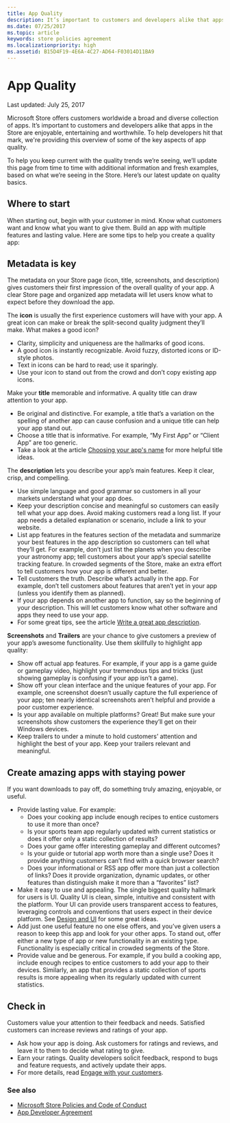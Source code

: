 ```yaml
---
title: App Quality
description: It’s important to customers and developers alike that apps in the Store are enjoyable, entertaining and worthwhile. To help developers hit that mark, we're providing this overview of some of the key aspects of app quality.
ms.date: 07/25/2017
ms.topic: article
keywords: store policies agreement
ms.localizationpriority: high
ms.assetid: B15D4F19-4E6A-4C27-AD64-F03014D11BA9
---
```


# App Quality

Last updated: July 25, 2017

Microsoft Store offers customers worldwide a broad and diverse collection of apps. It’s important to customers and developers alike that apps in the Store are enjoyable, entertaining and worthwhile. To help developers hit that mark, we're providing this overview of some of the key aspects of app quality.

To help you keep current with the quality trends we’re seeing, we’ll update this page from time to time with additional information and fresh examples, based on what we’re seeing in the Store. Here’s our latest update on quality basics.


## Where to start

When starting out, begin with your customer in mind. Know what customers want and know what you want to give them. Build an app with multiple features and lasting value. Here are some tips to help you create a quality app:


## Metadata is key

The metadata on your Store page (icon, title, screenshots, and description) gives customers their first impression of the overall quality of your app. A clear Store page and organized app metadata will let users know what to expect before they download the app.

The **icon** is usually the first experience customers will have with your app. A great icon can make or break the split-second quality judgment they’ll make. What makes a good icon?

- Clarity, simplicity and uniqueness are the hallmarks of good icons.
- A good icon is instantly recognizable. Avoid fuzzy, distorted icons or ID-style photos.
- Text in icons can be hard to read; use it sparingly.
- Use your icon to stand out from the crowd and don’t copy existing app icons.

Make your **title** memorable and informative. A quality title can draw attention to your app.

- Be original and distinctive. For example, a title that’s a variation on the spelling of another app can cause confusion and a unique title can help your app stand out.
- Choose a title that is informative. For example, “My First App” or “Client App” are too generic.
- Take a look at the article [Choosing your app's name](/windows/apps/publish/publish-your-app/reserve-your-apps-name?pivots=store-installer-msix#choosing-your-apps-name) for more helpful title ideas.

The **description** lets you describe your app’s main features. Keep it clear, crisp, and compelling.

- Use simple language and good grammar so customers in all your markets understand what your app does.
- Keep your description concise and meaningful so customers can easily tell what your app does. Avoid making customers read a long list. If your app needs a detailed explanation or scenario, include a link to your website.
- List app features in the features section of the metadata and summarize your best features in the app description so customers can tell what they’ll get. For example, don’t just list the planets when you describe your astronomy app; tell customers about your app’s special satellite tracking feature. In crowded segments of the Store, make an extra effort to tell customers how your app is different and better.
- Tell customers the truth. Describe what’s actually in the app. For example, don’t tell customers about features that aren’t yet in your app (unless you identify them as planned).
- If your app depends on another app to function, say so the beginning of your description. This will let customers know what other software and apps they need to use your app.
- For some great tips, see the article [Write a great app description](/windows/apps/publish/publish-your-app/write-great-app-description?pivots=store-installer-msix).

**Screenshots** and **Trailers** are your chance to give customers a preview of your app’s awesome functionality. Use them skillfully to highlight app quality:

- Show off actual app features. For example, if your app is a game guide or gameplay video, highlight your tremendous tips and tricks (just showing gameplay is confusing if your app isn’t a game).
- Show off your clean interface and the unique features of your app. For example, one screenshot doesn’t usually capture the full experience of your app; ten nearly identical screenshots aren’t helpful and provide a poor customer experience.
- Is your app available on multiple platforms? Great! But make sure your screenshots show customers the experience they’ll get on their Windows devices.
- Keep trailers to under a minute to hold customers’ attention and highlight the best of your app. Keep your trailers relevant and meaningful.


## Create amazing apps with staying power

If you want downloads to pay off, do something truly amazing, enjoyable, or useful.

- Provide lasting value. For example:
    - Does your cooking app include enough recipes to entice customers to use it more than once?
    - Is your sports team app regularly updated with current statistics or does it offer only a static collection of results?
    - Does your game offer interesting gameplay and different outcomes?
    - Is your guide or tutorial app worth more than a single use? Does it provide anything customers can’t find with a quick browser search?
    - Does your informational or RSS app offer more than just a collection of links? Does it provide organization, dynamic updates, or other features than distinguish make it more than a “favorites” list?
- Make it easy to use and appealing. The single biggest quality hallmark for users is UI. Quality UI is clean, simple, intuitive and consistent with the platform. Your UI can provide users transparent access to features, leveraging controls and conventions that users expect in their device platform. See [Design and UI](https://developer.microsoft.com/windows/apps/design) for some great ideas.
- Add just one useful feature no one else offers, and you’ve given users a reason to keep this app and look for your other apps. To stand out, offer either a new type of app or new functionality in an existing type. Functionality is especially critical in crowded segments of the Store.
- Provide value and be generous. For example, if you build a cooking app, include enough recipes to entice customers to add your app to their devices. Similarly, an app that provides a static collection of sports results is more appealing when its regularly updated with current statistics.


## Check in

Customers value your attention to their feedback and needs. Satisfied customers can increase reviews and ratings of your app.

- Ask how your app is doing. Ask customers for ratings and reviews, and leave it to them to decide what rating to give.
- Earn your ratings. Quality developers solicit feedback, respond to bugs and feature requests, and actively update their apps.
- For more details, read [Engage with your customers](https://developer.microsoft.com/store/engage).


### See also

- [Microsoft Store Policies and Code of Conduct](store-policies-and-code-of-conduct.md)
- [App Developer Agreement](/legal/windows/agreements/app-developer-agreement)
